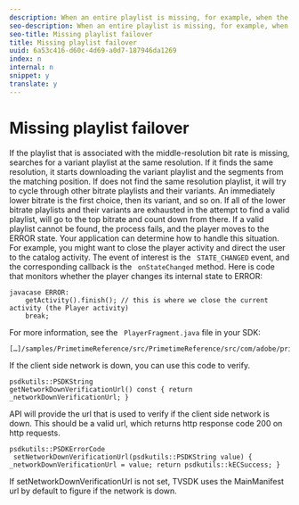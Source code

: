 ```yaml
---
description: When an entire playlist is missing, for example, when the M3U8 file specified in a top-level manifest file does not download, attempts to recover. If it cannot recover, your application determines the next step.
seo-description: When an entire playlist is missing, for example, when the M3U8 file specified in a top-level manifest file does not download, attempts to recover. If it cannot recover, your application determines the next step.
seo-title: Missing playlist failover
title: Missing playlist failover
uuid: 6a53c416-d60c-4d69-a0d7-187946da1269
index: n
internal: n
snippet: y
translate: y
---
```


# Missing playlist failover

If the playlist that is associated with the middle-resolution bit rate is missing,  <!-- PH element: phrases/primetime-sdk-name --> searches for a variant playlist at the same resolution. If it finds the same resolution, it starts downloading the variant playlist and the segments from the matching position. If <!-- PH element: phrases/primetime-sdk-name --> does not find the same resolution playlist, it will try to cycle through other bitrate playlists and their variants. An immediately lower bitrate is the first choice, then its variant, and so on. If all of the lower bitrate playlists and their variants are exhausted in the attempt to find a valid playlist, <!-- PH element: phrases/primetime-sdk-name --> will go to the top bitrate and count down from there. If a valid playlist cannot be found, the process fails, and the player moves to the ERROR state.
Your application can determine how to handle this situation. For example, you might want to close the player activity and direct the user to the catalog activity. The event of interest is the ` STATE_CHANGED` event, and the corresponding callback is the ` onStateChanged` method. Here is code that monitors whether the player changes its internal state to ERROR: 

```
javacase ERROR: 
    getActivity().finish(); // this is where we close the current activity (the Player activity) 
    break;
```
For more information, see the ` PlayerFragment.java` file in your SDK: 
```
[…]/samples/PrimetimeReference/src/PrimetimeReference/src/com/adobe/primetime/reference/ui/player/
```

If the client side network is down, you can use this code to verify.

```
psdkutils::PSDKString 
getNetworkDownVerificationUrl() const { return 
_networkDownVerificationUrl; }
```

API will provide the url that is used to verify if the client side network is down. This should be a valid url, which returns http response code 200 on http requests.

```
psdkutils::PSDKErrorCode 
 setNetworkDownVerificationUrl(psdkutils::PSDKString value) {  
_networkDownVerificationUrl = value; return psdkutils::kECSuccess; }
```

If setNetworkDownVerificationUrl is not set, TVSDK uses the MainManifest url by default to figure if the network is down.
